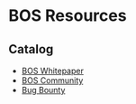 # BOS Resources

## Catalog

* [BOS  Whitepaper](https://boscore.gitbook.io/resources/boscore-white-paper)
* [BOS Community](https://boscore.gitbook.io/resources/bos-community)
* [Bug Bounty](https://boscore.gitbook.io/resources/bug-bounty)





### 



